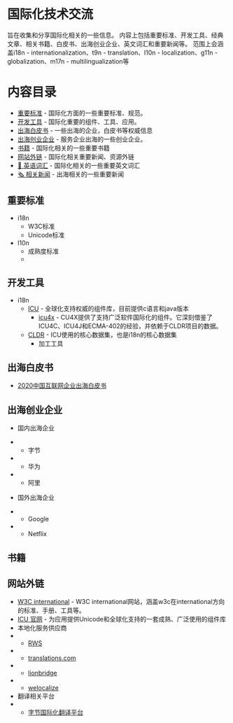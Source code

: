 # 国际化技术交流

旨在收集和分享国际化相关的一些信息。
内容上包括重要标准、开发工具、经典文章、相关书籍、白皮书、出海创业企业、英文词汇和重要新闻等。
范围上会涵盖i18n - internationalization、t9n - translation、l10n - localization、g11n - globalization、m17n - multilingualization等


# 内容目录
   * [重要标准](#重要标准) - 国际化方面的一些重要标准、规范。
   * [开发工具](#开发工具) - 国际化重要的组件、工具、应用。
   * [出海白皮书](#出海白皮书) - 一些出海的企业，白皮书等权威信息
   * [出海创业企业](#出海创业企业) - 服务企业出海的一些创业企业。
   * [书籍](#书籍) - 国际化相关的一些重要书籍
   * [网站外链](#网站外链) - 国际化相关重要新闻、资源外链
   * [📙 英语词汇](./i18nGlossary.md) - 国际化相关的一些重要英文词汇
   * [🗞️ 相关新闻](./news.md) - 出海相关的一些重要新闻

## 重要标准
 * i18n
   * W3C标准
   * Unicode标准
 * l10n
   * 成熟度标准
   * 
 
## 开发工具
 * i18n
   * [ICU](https://github.com/unicode-org/icu) - 全球化支持权威的组件库，目前提供c语言和java版本
     * [icu4x](https://github.com/unicode-org/icu4x) - CU4X提供了支持广泛软件国际化的组件。它深刻借鉴了ICU4C、ICU4J和ECMA-402的经验，并依赖于CLDR项目的数据。
   * [CLDR](https://cldr.unicode.org/index) - ICU使用的核心数据集，也是i18n的核心数据集
     * 加工工具

## 出海白皮书
* [2020中国互联网企业出海白皮书](http://www.d-long.com/eWebEditor/uploadfile/2020062023345840113526.pdf)


## 出海创业企业
* 国内出海企业
* * 字节
* * 华为
* * 阿里

* 国外出海企业
* * Google
* * Netflix

## 书籍

## 网站外链
 * [W3C international](https://www.w3.org/blog/international/) - W3C international网站，涵盖w3c在international方向的标准、手册、工具等。
 * [ICU 官网](https://icu.unicode.org/) - 为应用提供Unicode和全球化支持的一套成熟、广泛使用的组件库
 * 本地化服务供应商
 * * [RWS](https://www.rws.com/cn/localization/)
 * * [translations.com](https://zh_cn.translations.com/)
 * * [lionbridge](https://www.lionbridge.com/zh-hans/)
 * * [welocalize](https://www.welocalize.com/zh-hans/)
 * 翻译相关平台
 * * [字节国际化翻译平台](https://www.volcengine.com/products/starling)